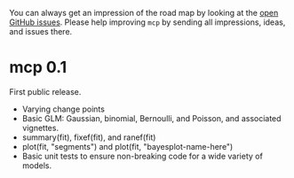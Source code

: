 You can always get an impression of the road map by looking at the [open GitHub issues](https://github.com/lindeloev/mcp/issues). Please help improving `mcp` by sending all impressions, ideas, and issues there.

# mcp 0.1
First public release.

 * Varying change points
 * Basic GLM: Gaussian, binomial, Bernoulli, and Poisson, and associated vignettes.
 * summary(fit), fixef(fit), and ranef(fit)
 * plot(fit, "segments") and plot(fit, "bayesplot-name-here")
 * Basic unit tests to ensure non-breaking code for a wide variety of models.